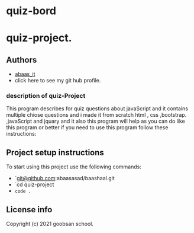 # quiz-bord
# quiz-project.

## Authors
- [abaas_it](https://github.com/abaasasad)
- click here  to see my git hub profile.

### description of quiz-Project
This program describes for quiz questions about javaScript and it contains multiple chiose questions and i made it from scratch  html , css ,bootstrap. ,javaScript and jquary and it also this program will help as you can do like this program or better if you need to use this program follow these instructions:

## Project setup instructions
To start using this project use the following commands:
- `git@github.com:abaasasad/baashaal.git
- `cd quiz-project
- `code .`



## License info

Copyright (c) 2021 goobsan school.
